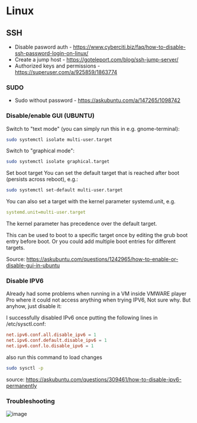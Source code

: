 # Linux

## SSH

* Disable pasword auth - https://www.cyberciti.biz/faq/how-to-disable-ssh-password-login-on-linux/
* Create a jump host - https://goteleport.com/blog/ssh-jump-server/
* Authorized keys and permissions - https://superuser.com/a/925859/1863774

### SUDO

* Sudo without password - https://askubuntu.com/a/147265/1098742

### Disable/enable GUI (UBUNTU)

Switch to "text mode" (you can simply run this in e.g. gnome-terminal):

```bash
sudo systemctl isolate multi-user.target
```
Switch to "graphical mode":

```bash
sudo systemctl isolate graphical.target
```

Set boot target
You can set the default target that is reached after boot (persists across reboot), e.g.:

```bash
sudo systemctl set-default multi-user.target
```
You can also set a target with the kernel parameter systemd.unit, e.g.

```yaml
systemd.unit=multi-user.target
```

The kernel parameter has precedence over the default target.

This can be used to boot to a specific target once by editing the grub boot entry before boot. Or you could add multiple boot entries for different targets.

Source: https://askubuntu.com/questions/1242965/how-to-enable-or-disable-gui-in-ubuntu

### Disable IPV6

Already had some problems when running in a VM inside VMWARE player Pro where it could not access anything when trying IPV6, Not sure why. But anyhow, just disable it:


I successfully disabled IPv6 once putting the following lines in /etc/sysctl.conf:

```conf
net.ipv6.conf.all.disable_ipv6 = 1
net.ipv6.conf.default.disable_ipv6 = 1
net.ipv6.conf.lo.disable_ipv6 = 1
```

also run this command to load changes

```bash
sudo sysctl -p
```

source: https://askubuntu.com/questions/309461/how-to-disable-ipv6-permanently

### Troubleshooting 

![image](https://github.com/user-attachments/assets/e20de41f-0697-43bc-b4e5-d8b68db8cf4b)

